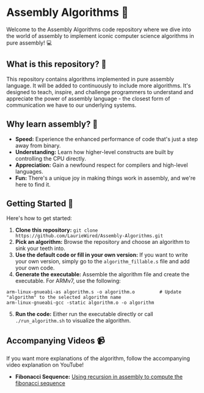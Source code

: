# Assembly Algorithms :rocket:
Welcome to the Assembly Algorithms code repository where we dive into the world of assembly to implement iconic computer science algorithms in pure assembly! :computer:

## What is this repository? :mag_right:

This repository contains algorithms implemented in pure assembly language. It will be added to continuously to include more algorithms. It's designed to teach, inspire, and challenge programmers to understand and appreciate the power of assembly language - the closest form of communication we have to our underlying systems.

## Why learn assembly? :thinking:

- **Speed:** Experience the enhanced performance of code that's just a step away from binary.
- **Understanding:** Learn how higher-level constructs are built by controlling the CPU directly.
- **Appreciation:** Gain a newfound respect for compilers and high-level languages.
- **Fun:** There's a unique joy in making things work in assembly, and we're here to find it.

## Getting Started :runner:

Here's how to get started:

1. **Clone this repository:** `git clone https://github.com/LaurieWired/Assembly-Algorithms.git`
2. **Pick an algorithm:** Browse the repository and choose an algorithm to sink your teeth into.
3. **Use the default code or fill in your own version:** If you want to write your own version, simply go to the `algorithm_fillable.s` file and add your own code.
4. **Generate the executable:** Assemble the algorithm file and create the executable. For ARMv7, use the following:
```
arm-linux-gnueabi-as algorithm.s -o algorithm.o			# Update "algorithm" to the selected algorithm name
arm-linux-gnueabi-gcc -static algorithm.o -o algorithm
```
5. **Run the code:** Either run the executable directly or call `./run_algorithm.sh` to visualize the algorithm.


## Accompanying Videos :video_camera:
If you want more explanations of the algorithm, follow the accompanying video explanation on YouTube!

- **Fibonacci Sequence:** [Using recursion in assembly to compute the fibonacci sequence](https://youtu.be/rGg94EDHl6I)
